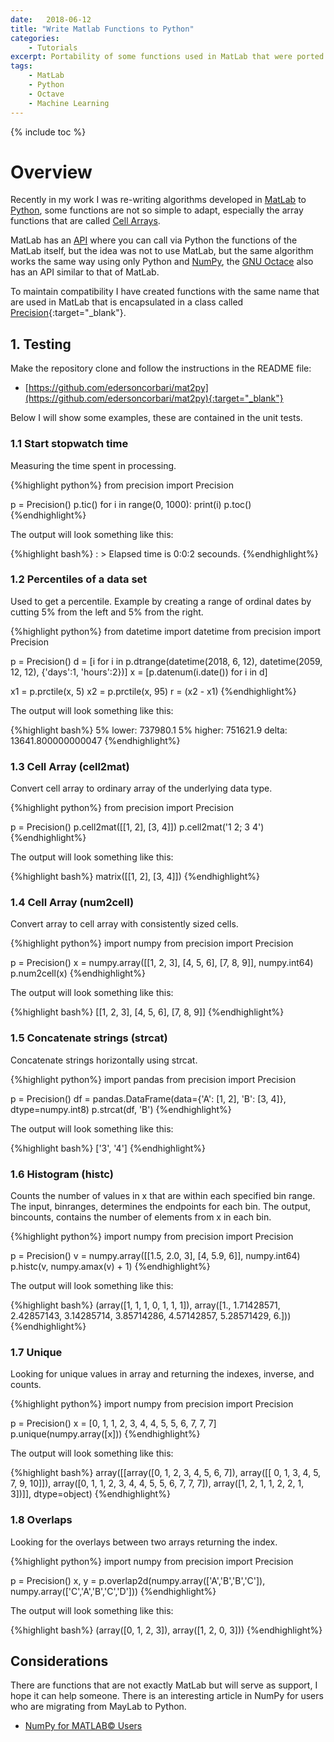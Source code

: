 ```yaml
---
date:   2018-06-12
title: "Write Matlab Functions to Python"
categories: 
    - Tutorials
excerpt: Portability of some functions used in MatLab that were ported to Python.
tags: 
    - MatLab 
    - Python
    - Octave
    - Machine Learning 
---
```


{% include toc %}

# Overview

Recently in my work I was re-writing algorithms developed in [MatLab](https://ch.mathworks.com) to [Python](https://www.python.org), some functions are not so simple to adapt, 
especially the array functions that are called [Cell Arrays](https://www.mathworks.com/help/matlab/cell-arrays.html). 

MatLab has an [API](https://www.mathworks.com/help/matlab/matlab-engine-for-python.html) where you can call via Python the functions of the MatLab itself, but the idea was not 
to use MatLab, but the same algorithm works the same way using only Python and [NumPy](http://www.numpy.org), the [GNU Octace](https://www.gnu.org/software/octave/) also has an API similar to that of MatLab.

To maintain compatibility I have created functions with the same name that are used in MatLab that is encapsulated in a class called [Precision](https://github.com/edersoncorbari/mat2py/blob/master/precision.py){:target="_blank"}.

## 1. Testing

Make the repository clone and follow the instructions in the README file:

* [https://github.com/edersoncorbari/mat2py](https://github.com/edersoncorbari/mat2py){:target="_blank"}

Below I will show some examples, these are contained in the unit tests.

### 1.1 Start stopwatch time

Measuring the time spent in processing.

{%highlight python%}
from precision import Precision

p = Precision()
p.tic()
for i in range(0, 1000): print(i)
p.toc()
{%endhighlight%}

The output will look something like this:

{%highlight bash%}
: > Elapsed time is 0:0:2 secounds.
{%endhighlight%}

### 1.2 Percentiles of a data set

Used to get a percentile. Example by creating a range of ordinal dates by cutting 5% from the left and 5% from the right.

{%highlight python%}
from datetime import datetime
from precision import Precision

p = Precision()
d = [i for i in p.dtrange(datetime(2018, 6, 12), 
                          datetime(2059, 12, 12), 
                          {'days':1, 'hours':2})]
x = [p.datenum(i.date()) for i in d]

x1 = p.prctile(x, 5)
x2 = p.prctile(x, 95)
r = (x2 - x1)
{%endhighlight%}

The output will look something like this:

{%highlight bash%}
5% lower: 737980.1
5% higher: 751621.9
delta: 13641.800000000047
{%endhighlight%}

### 1.3 Cell Array (cell2mat)

Convert cell array to ordinary array of the underlying data type.

{%highlight python%}
from precision import Precision

p = Precision()
p.cell2mat([[1, 2], [3, 4]])
p.cell2mat('1 2; 3 4')
{%endhighlight%}

The output will look something like this:

{%highlight bash%}
matrix([[1, 2],
        [3, 4]])
{%endhighlight%}

### 1.4 Cell Array (num2cell)

Convert array to cell array with consistently sized cells.

{%highlight python%}
import numpy
from precision import Precision

p = Precision()
x = numpy.array([[1, 2, 3], [4, 5, 6], [7, 8, 9]], numpy.int64)
p.num2cell(x)
{%endhighlight%}

The output will look something like this:

{%highlight bash%}
[[1, 2, 3], [4, 5, 6], [7, 8, 9]]
{%endhighlight%}

### 1.5 Concatenate strings (strcat)

Concatenate strings horizontally using strcat.

{%highlight python%}
import pandas
from precision import Precision

p = Precision()
df = pandas.DataFrame(data={'A': [1, 2], 'B': [3, 4]}, dtype=numpy.int8)
p.strcat(df, 'B')
{%endhighlight%}

The output will look something like this:

{%highlight bash%}
['3', '4']
{%endhighlight%}

### 1.6 Histogram (histc)

Counts the number of values in x that are within each specified bin range. The input, binranges, determines the endpoints for each bin. 
The output, bincounts, contains the number of elements from x in each bin. 

{%highlight python%}
import numpy 
from precision import Precision

p = Precision()
v = numpy.array([[1.5, 2.0, 3], [4, 5.9, 6]], numpy.int64)
p.histc(v, numpy.amax(v) + 1)
{%endhighlight%}

The output will look something like this:

{%highlight bash%}
(array([1, 1, 1, 0, 1, 1, 1]), array([1., 1.71428571, 2.42857143, 
       3.14285714, 3.85714286, 4.57142857, 5.28571429, 6.]))
{%endhighlight%}

### 1.7 Unique

Looking for unique values in array and returning the indexes, inverse, and counts.

{%highlight python%}
import numpy 
from precision import Precision

p = Precision()
x = [0, 1, 1, 2, 3, 4, 4, 5, 5, 6, 7, 7, 7]
p.unique(numpy.array([x]))
{%endhighlight%}

The output will look something like this:

{%highlight bash%}
array([[array([0, 1, 2, 3, 4, 5, 6, 7]),
        array([[ 0,  1,  3,  4,  5,  7,  9, 10]]),
        array([0, 1, 1, 2, 3, 4, 4, 5, 5, 6, 7, 7, 7]),
        array([1, 2, 1, 1, 2, 2, 1, 3])]], dtype=object)
{%endhighlight%}

### 1.8 Overlaps

Looking for the overlays between two arrays returning the index.

{%highlight python%}
import numpy 
from precision import Precision

p = Precision()
x, y = p.overlap2d(numpy.array(['A','B','B','C']), 
                   numpy.array(['C','A','B','C','D']))
{%endhighlight%}

The output will look something like this:

{%highlight bash%}
(array([0, 1, 2, 3]), array([1, 2, 0, 3]))
{%endhighlight%}

## Considerations

There are functions that are not exactly MatLab but will serve as support, I hope it can help someone. There is an interesting article in NumPy 
for users who are migrating from MayLab to Python.

* [NumPy for MATLAB© Users](https://docs.scipy.org/doc/numpy/user/numpy-for-matlab-users.html) 
